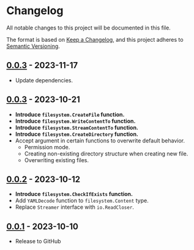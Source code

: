 # Changelog

All notable changes to this project will be documented in this file.

The format is based on [Keep a Changelog](https://keepachangelog.com/en/1.0.0/),
and this project adheres to [Semantic Versioning](https://semver.org/spec/v2.0.0.html).

## [0.0.3] - 2023-11-17

* Update dependencies.

## [0.0.3] - 2023-10-21

* **Introduce `filesystem.CreateFile` function.**
* **Introduce `filesystem.WriteContentTo` function.**
* **Introduce `filesystem.StreamContentTo` function.**
* **Introduce `filesystem.CreateDirectory` function.**
* Accept argument in certain functions to overwrite default behavior.
    * Permission mode.
    * Creating non-existing directory structure when creating new file.
    * Overwriting existing files.

## [0.0.2] - 2023-10-12

* **Introduce `filesystem.CheckIfExists` function.**
* Add `YAMLDecode` function to `filesystem.Content` type.
* Replace `Streamer` interface with `io.ReadCloser`.

## [0.0.1] - 2023-10-10

* Release to GitHub

[0.0.4]: https://github.com/SevenOfSpades/go-wrapped-filesystem/releases/tag/v0.0.4
[0.0.3]: https://github.com/SevenOfSpades/go-wrapped-filesystem/releases/tag/v0.0.3
[0.0.2]: https://github.com/SevenOfSpades/go-wrapped-filesystem/releases/tag/v0.0.2
[0.0.1]: https://github.com/SevenOfSpades/go-wrapped-filesystem/releases/tag/v0.0.1